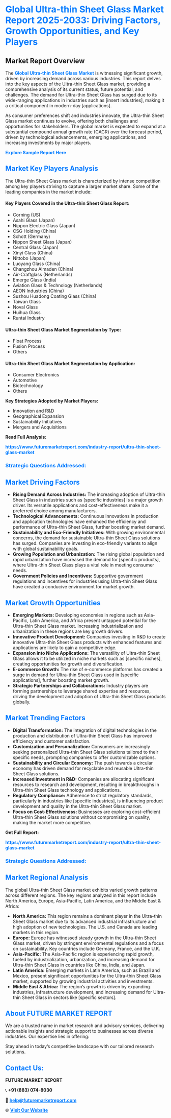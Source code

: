 <h1 style="color: #007BFF;">Global Ultra-thin Sheet Glass Market Report 2025-2033: Driving Factors, Growth Opportunities, and Key Players</h1>

<section id="overview">
<h2>Market Report Overview</h2>
<p>The <a href="https://www.futuremarketreport.com/industry-report/ultra-thin-sheet-glass-market" style="color: #007BFF; text-decoration: none;"><strong>Global Ultra-thin Sheet Glass Market</strong></a> is witnessing significant growth, driven by increasing demand across various industries. This report delves into the key aspects of the Ultra-thin Sheet Glass market, providing a comprehensive analysis of its current status, future potential, and challenges. The demand for Ultra-thin Sheet Glass has surged due to its wide-ranging applications in industries such as [insert industries], making it a critical component in modern-day [applications].</p>
<p>As consumer preferences shift and industries innovate, the Ultra-thin Sheet Glass market continues to evolve, offering both challenges and opportunities for stakeholders. The global market is expected to expand at a substantial compound annual growth rate (CAGR) over the forecast period, driven by technological advancements, emerging applications, and increasing investments by major players.</p>
</section>

<section id="overview">
<p><a href="https://www.futuremarketreport.com/request-sample/reportId=57902" style="color: #007BFF; text-decoration: none;"><strong>Explore Sample Report Here</strong></a></p>
</section>

<section id="key-players">
<h2 style="color: #007BFF;">Market Key Players Analysis</h2>
<p>The Ultra-thin Sheet Glass market is characterized by intense competition among key players striving to capture a larger market share. Some of the leading companies in the market include:</p>
<h4>Key Players Covered in the Ultra-thin Sheet Glass Report:</h4>
<ul><li>Corning (US)</li><li>Asahi Glass (Japan)</li><li>Nippon Electric Glass (Japan)</li><li>CSG Holding (China)</li><li>Schott (Germany)</li><li>Nippon Sheet Glass (Japan)</li><li>Central Glass (Japan)</li><li>Xinyi Glass (China)</li><li>Nittobo (Japan)</li><li>Luoyang Glass (China)</li><li>Changzhou Almaden (China)</li><li>Air-Craftglass (Netherlands)</li><li>Emerge Glass (India)</li><li>Aviation Glass &amp; Technology (Netherlands)</li><li>AEON Industries (China)</li><li>Suzhou Huadong Coating Glass (China)</li><li>Taiwan Glass</li><li>Noval Glass</li><li>Huihua Glass</li><li>Runtai Industry</li></ul>
<h4>Ultra-thin Sheet Glass Market Segmentation by Type:</h4>
<ul><li>Float Process</li><li>Fusion Process</li><li>Others</li></ul>

<h4>Ultra-thin Sheet Glass Market Segmentation by Application:</h4>
<ul><li>Consumer Electronics</li><li>Automotive</li><li>Biotechnology</li><li>Others</li></ul>
<p><strong>Key Strategies Adopted by Market Players:</strong></p>
<ul>
<li>Innovation and R&D</li>
<li>Geographical Expansion</li>
<li>Sustainability Initiatives</li>
<li>Mergers and Acquisitions</li>
</ul>
</section>

<section>
<p><strong>Read Full Analysis: </strong></p><a href="https://www.futuremarketreport.com/industry-report/ultra-thin-sheet-glass-market" style="color: #007BFF; text-decoration: none;"><strong>https://www.futuremarketreport.com/industry-report/ultra-thin-sheet-glass-market</strong></a>
<h3 style="color: #007BFF;">Strategic Questions Addressed:</h3>
</section>

<section id="driving-factors">
<h2 style="color: #007BFF;">Market Driving Factors</h2>
<ul>
<li><strong>Rising Demand Across Industries:</strong> The increasing adoption of Ultra-thin Sheet Glass in industries such as [specific industries] is a major growth driver. Its versatile applications and cost-effectiveness make it a preferred choice among manufacturers.</li>
<li><strong>Technological Advancements:</strong> Continuous innovations in production and application technologies have enhanced the efficiency and performance of Ultra-thin Sheet Glass, further boosting market demand.</li>
<li><strong>Sustainability and Eco-Friendly Initiatives:</strong> With growing environmental concerns, the demand for sustainable Ultra-thin Sheet Glass solutions has surged. Companies are investing in eco-friendly variants to align with global sustainability goals.</li>
<li><strong>Growing Population and Urbanization:</strong> The rising global population and rapid urbanization have increased the demand for [specific products], where Ultra-thin Sheet Glass plays a vital role in meeting consumer needs.</li>
<li><strong>Government Policies and Incentives:</strong> Supportive government regulations and incentives for industries using Ultra-thin Sheet Glass have created a conducive environment for market growth.</li>
</ul>
</section>

<section id="growth-opportunities">
<h2 style="color: #007BFF;">Market Growth Opportunities</h2>
<ul>
<li><strong>Emerging Markets:</strong> Developing economies in regions such as Asia-Pacific, Latin America, and Africa present untapped potential for the Ultra-thin Sheet Glass market. Increasing industrialization and urbanization in these regions are key growth drivers.</li>
<li><strong>Innovative Product Development:</strong> Companies investing in R&D to create innovative Ultra-thin Sheet Glass products with enhanced features and applications are likely to gain a competitive edge.</li>
<li><strong>Expansion into Niche Applications:</strong> The versatility of Ultra-thin Sheet Glass allows it to be utilized in niche markets such as [specific niches], creating opportunities for growth and diversification.</li>
<li><strong>E-commerce Growth:</strong> The rise of e-commerce platforms has created a surge in demand for Ultra-thin Sheet Glass used in [specific applications], further boosting market growth.</li>
<li><strong>Strategic Partnerships and Collaborations:</strong> Industry players are forming partnerships to leverage shared expertise and resources, driving the development and adoption of Ultra-thin Sheet Glass products globally.</li>
</ul>
</section>

<section id="trending-factors">
<h2 style="color: #007BFF;">Market Trending Factors</h2>
<ul>
<li><strong>Digital Transformation:</strong> The integration of digital technologies in the production and distribution of Ultra-thin Sheet Glass has improved efficiency and customer satisfaction.</li>
<li><strong>Customization and Personalization:</strong> Consumers are increasingly seeking personalized Ultra-thin Sheet Glass solutions tailored to their specific needs, prompting companies to offer customizable options.</li>
<li><strong>Sustainability and Circular Economy:</strong> The push towards a circular economy has driven demand for recyclable and reusable Ultra-thin Sheet Glass solutions.</li>
<li><strong>Increased Investment in R&D:</strong> Companies are allocating significant resources to research and development, resulting in breakthroughs in Ultra-thin Sheet Glass technology and applications.</li>
<li><strong>Regulatory Compliance:</strong> Adherence to strict regulatory standards, particularly in industries like [specific industries], is influencing product development and quality in the Ultra-thin Sheet Glass market.</li>
<li><strong>Focus on Cost-Effectiveness:</strong> Businesses are exploring cost-efficient Ultra-thin Sheet Glass solutions without compromising on quality, making the market more competitive.</li>
</ul>
</section>

<section>
<p><strong>Get Full Report: </strong></p><a href="https://www.futuremarketreport.com/industry-report/ultra-thin-sheet-glass-market" style="color: #007BFF; text-decoration: none;"><strong>https://www.futuremarketreport.com/industry-report/ultra-thin-sheet-glass-market</strong></a>
<h3 style="color: #007BFF;">Strategic Questions Addressed:</h3>
</section>


<section id="regional-analysis">
<h2 style="color: #007BFF;">Market Regional Analysis</h2>
<p>The global Ultra-thin Sheet Glass market exhibits varied growth patterns across different regions. The key regions analyzed in this report include North America, Europe, Asia-Pacific, Latin America, and the Middle East & Africa:</p>
<ul>
<li><strong>North America:</strong> This region remains a dominant player in the Ultra-thin Sheet Glass market due to its advanced industrial infrastructure and high adoption of new technologies. The U.S. and Canada are leading markets in this region.</li>
<li><strong>Europe:</strong> Europe has witnessed steady growth in the Ultra-thin Sheet Glass market, driven by stringent environmental regulations and a focus on sustainability. Key countries include Germany, France, and the U.K.</li>
<li><strong>Asia-Pacific:</strong> The Asia-Pacific region is experiencing rapid growth, fueled by industrialization, urbanization, and increasing demand for Ultra-thin Sheet Glass in countries like China, India, and Japan.</li>
<li><strong>Latin America:</strong> Emerging markets in Latin America, such as Brazil and Mexico, present significant opportunities for the Ultra-thin Sheet Glass market, supported by growing industrial activities and investments.</li>
<li><strong>Middle East & Africa:</strong> The region’s growth is driven by expanding industries, infrastructure development, and increasing demand for Ultra-thin Sheet Glass in sectors like [specific sectors].</li>
</ul>
</section>

<footer>
<h2 style="color: #007BFF;">About FUTURE MARKET REPORT</h2>
<p>We are a trusted name in market research and advisory services, delivering actionable insights and strategic support to businesses across diverse industries. Our expertise lies in offering:</p>

<p>Stay ahead in today’s competitive landscape with our tailored research solutions.</p>

<h2 style="color: #007BFF;">Contact Us:</h2>
<p><strong>FUTURE MARKET REPORT</strong></p>
<p>📞 <strong>+91 (883) 074-8030</strong></p>
<p>📧 <strong><a href="mailto:help@futuremarketreport.com" style="color: #007BFF;">help@futuremarketreport.com</a></strong></p>
<p>🌐 <strong><a href="https://www.futuremarketreport.com/" style="color: #007BFF;">Visit Our Website</a></strong></p>
</footer>